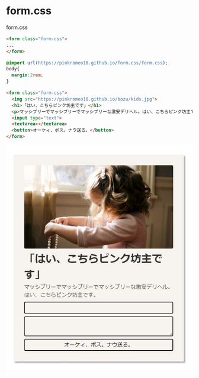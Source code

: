 
# form.css
form.css

```html
<form class="form-css">
...
</form>
```

```css
@import url(https://pinkromeo18.github.io/form.css/form.css);
body{
  margin:2rem;
}
```
```html
<form class="form-css">
  <img src="https://pinkromeo18.github.io/bozu/kids.jpg">
  <h1>「はい、こちらピンク坊主です」</h1>
  <p>マッシブリーでマッシブリーでマッシブリーな激安デリヘル。はい、こちらピンク坊主です。</p>
  <input type="text">
  <textarea></textarea>
  <button>オーケィ、ボス。ナウ送る。</button>
</form>
```
![](demo.jpg)
